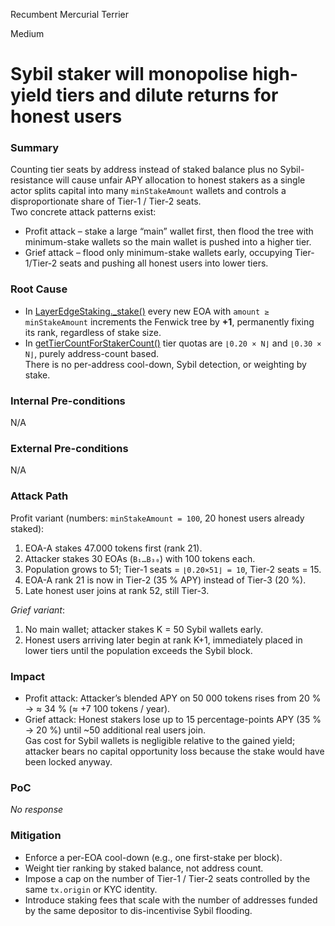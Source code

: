 Recumbent Mercurial Terrier

Medium

# Sybil staker will monopolise high-yield tiers and dilute returns for honest users

### Summary

Counting tier seats by address instead of staked balance plus no Sybil-resistance will cause unfair APY allocation to honest stakers as a single actor splits capital into many `minStakeAmount` wallets and controls a disproportionate share of Tier-1 / Tier-2 seats.  
Two concrete attack patterns exist:

* Profit attack – stake a large “main” wallet first, then flood the tree with minimum-stake wallets so the main wallet is pushed into a higher tier.
* Grief attack – flood only minimum-stake wallets early, occupying Tier-1/Tier-2 seats and pushing all honest users into lower tiers.

### Root Cause

- In [LayerEdgeStaking._stake()](https://github.com/sherlock-audit/2025-05-layeredge/blob/main/edgen-staking/src/stake/LayerEdgeStaking.sol#L674-L723) every new EOA with `amount ≥ minStakeAmount` increments the Fenwick tree by **+1**, permanently fixing its rank, regardless of stake size.  
- In [getTierCountForStakerCount()](https://github.com/sherlock-audit/2025-05-layeredge/blob/main/edgen-staking/src/stake/LayerEdgeStaking.sol#L480-L509) tier quotas are `⌊0.20 × N⌋` and `⌊0.30 × N⌋`, purely address-count based.  
  There is no per-address cool-down, Sybil detection, or weighting by stake.

### Internal Pre-conditions

N/A

### External Pre-conditions

N/A

### Attack Path

Profit variant (numbers: `minStakeAmount = 100`, 20 honest users already staked):

1. EOA-A stakes 47.000 tokens first (rank 21).  
2. Attacker stakes 30 EOAs (`B₁…B₃₀`) with 100 tokens each.  
3. Population grows to 51; Tier-1 seats = `⌊0.20×51⌋ = 10`, Tier-2 seats = 15.  
4. EOA-A rank 21 is now in Tier-2 (35 % APY) instead of Tier-3 (20 %).  
5. Late honest user joins at rank 52, still Tier-3.

*Grief variant*:

1. No main wallet; attacker stakes K = 50 Sybil wallets early.  
2. Honest users arriving later begin at rank K+1, immediately placed in lower tiers until the population exceeds the Sybil block.


### Impact

* Profit attack: Attacker’s blended APY on 50 000 tokens rises from 20 % → ≈ 34 % (≈ +7 100 tokens / year).  
* Grief attack: Honest stakers lose up to 15 percentage-points APY (35 % → 20 %) until ~50 additional real users join.  
Gas cost for Sybil wallets is negligible relative to the gained yield; attacker bears no capital opportunity loss because the stake would have been locked anyway.

### PoC

_No response_

### Mitigation

* Enforce a per-EOA cool-down (e.g., one first-stake per block).  
* Weight tier ranking by staked balance, not address count.  
* Impose a cap on the number of Tier-1 / Tier-2 seats controlled by the same `tx.origin` or KYC identity.  
* Introduce staking fees that scale with the number of addresses funded by the same depositor to dis-incentivise Sybil flooding.